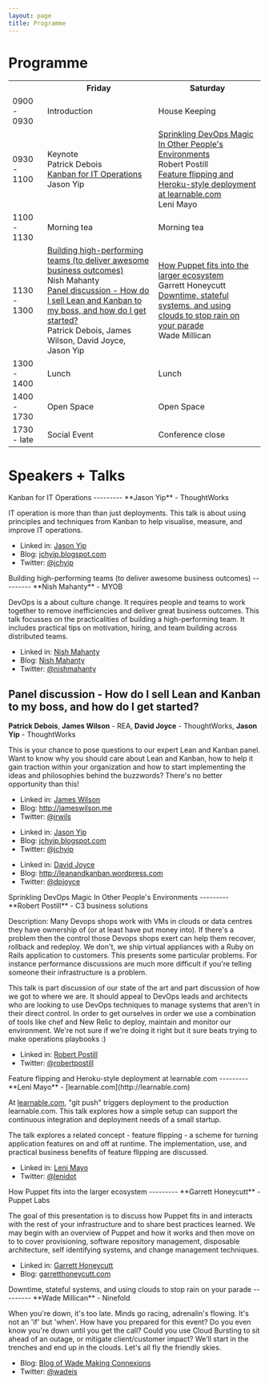 ```yaml
---
layout: page
title: Programme
---
```


Programme
=========

<table id="schedule">
    <tr>
        <td class="times"></td>
        <th>Friday</th>
        <th>Saturday</th>
    </tr>
    <tr>
        <td class="times">0900 - 0930</td>
        <td class="start">Introduction</td>
        <td class="start">House Keeping</td>
    </tr>
    <tr>
        <td class="times">0930 - 1100</td>
        <td class="talk">
            <div class="talks">
                <div class="title">Keynote</div>
                <div class="presenter">Patrick Debois</div>
                <div class="title">
                    <a href="#JasonYip">Kanban for IT Operations</a>
                </div>
                <div class="presenter">Jason Yip</div>
            </div>
        </td>
        <td class="talk">
            <div class="talks">
                <div class="title">
                    <a href="#RobertPostill">Sprinkling DevOps Magic In Other People's Environments</a>
                </div>
                <div class="presenter">Robert Postill</div>
                <div class="title">
                    <a href="#LeniMayo">Feature flipping and Heroku-style deployment at learnable.com</a>
                </div>
                <div class="presenter">Leni Mayo</div>
            </div>
        </td>
    </tr>
    <tr>
        <td class="times">1100 - 1130</td>
        <td class="break">Morning tea</td>
        <td class="break">Morning tea</td>
    </tr>
    <tr>
        <td class="times">1130 - 1300</td>
        <td class="talk">
            <div class="talks">
                <div class="title">
                    <a href="#NishMahanty">Building high-performing teams (to deliver awesome business outcomes)</a>
                </div>
                <div class="presenter">Nish Mahanty</div>
                <div class="title">
                    <a href="#DavidJoyceJasonYipPatrickDeboisJamesWilson">Panel discussion - How do I sell Lean and Kanban to my boss, and how do I get started?</a>
                </div>
                <div class="presenter">Patrick Debois, James Wilson, David Joyce, Jason Yip</div>
            </div>
        </td>
        <td class="talk">
            <div class="talks">
                <div class="title">
                    <a href="#GarrettHoneycutt">How Puppet fits into the larger ecosystem</a>
                </div>
                <div class="presenter">Garrett Honeycutt</div>
                <div class="title">
                    <a href="#WadeMillican">Downtime, stateful systems, and using clouds to stop rain on your parade</a>
                </div>
                <div class="presenter">Wade Millican</div>
            </div>
        </td>
    </tr>
    <tr>
        <td class="times">1300 - 1400</td>
        <td class="break">Lunch</td>
        <td class="break">Lunch</td>
    </tr>
    <tr>
        <td class="times">1400 - 1730</td>
        <td class="openspace">Open Space</td>
        <td class="openspace">Open Space</td>
    </tr>
    <tr>
        <td class="times">1730 - late</td>
        <td class="break">Social Event</td>
        <td class="end">Conference close</td>
    </tr>
</table>






Speakers + Talks
=========


<div id="JasonYip"></div>
Kanban for IT Operations
---------
**Jason Yip** - ThoughtWorks

IT operation is more than than just deployments.  This talk is about using principles and techniques from Kanban to help visualise, measure, and improve IT operations.

<div class="bio">
    <ul class="meta">
        <li>Linked in: <a href="http://au.linkedin.com/in/jasonyip">Jason Yip</a></li>
        <li>Blog: <a href="http://jchyip.blogspot.com/">jchyip.blogspot.com</a></li>
        <li>Twitter: <a href="http://twitter.com/jchyip">@jchyip</a></li>
    </ul>
</div>


<div id="NishMahanty"></div>
Building high-performing teams (to deliver awesome business outcomes)
---------
**Nish Mahanty** - MYOB

DevOps is a about culture change. It requires people and teams to work
together to remove inefficiencies and deliver great business outcomes.
This talk focusses on the practicalities of building a high-performing
team. It includes practical tips on motivation, hiring, and team
building across distributed teams.

<div class="bio">
    <ul class="meta">
        <li>Linked in: <a href="http://au.linkedin.com/in/nishithmahanty">Nish Mahanty</a></li>
        <li>Blog: <a href="http://posterous.com/people/4SykxhIg3GGB">Nish Mahanty</a></li>
        <li>Twitter: <a href="http://twitter.com/nishmahanty">@nishmahanty</a></li>
    </ul>
</div>


<div id="DavidJoyceJasonYipPatrickDeboisJamesWilson"></div>

Panel discussion - How do I sell Lean and Kanban to my boss, and how do I get started?
---------
**Patrick Debois**, **James Wilson** - REA, **David Joyce** - ThoughtWorks, **Jason Yip** - ThoughtWorks

This is your chance to pose questions to our expert Lean and 
Kanban panel. Want to know why you should care about Lean and Kanban, how to
help it gain traction within your organization and how to start
implementing the ideas and philosophies behind the buzzwords? There's no
better opportunity than this! 

<div class="bio">
  <ul class="meta">
    <li>Linked in: <a href="ttp://au.linkedin.com/in/jamesrwilson77">James Wilson</a></li>
    <li>Blog: <a href="http://jameswilson.me/">http://jameswilson.me</a></li>
    <li>Twitter: <a href="http://twitter.com/jrwils">@jrwils</a></li>
  </ul> 
  <ul class="meta">
    <li>Linked in: <a href="http://au.linkedin.com/in/jasonyip">Jason Yip</a></li>
    <li>Blog: <a href="http://jchyip.blogspot.com/">jchyip.blogspot.com</a></li>
    <li>Twitter: <a href="http://twitter.com/jchyip">@jchyip</a></li>
  </ul> 
  <ul class="meta">
    <li>Linked in: <a href="http://uk.linkedin.com/in/dpjoyce">David Joyce</a></li>
    <li>Blog: <a href="http://leanandkanban.wordpress.com/">http://leanandkanban.wordpress.com</a></li>
    <li>Twitter: <a href="http://twitter.com/dpjoyce">@dpjoyce</a></li>
  </ul>
</div>


<div id="RobertPostill"></div>
Sprinkling DevOps Magic In Other People's Environments
---------
**Robert Postill** - C3 business solutions

Description: Many Devops shops work with VMs in clouds or data centres they have ownership of (or at least have put money into).  If there's a problem then the control those Devops shops exert can help them recover, rollback and redeploy.   We don't, we ship virtual appliances with a Ruby on Rails application  to customers.  This presents some particular problems.  For instance performance discussions are much more difficult if you're telling someone their infrastructure is a problem.

This talk is part discussion of our state of the art and part discussion of how we got to where we are.   It should appeal to DevOps leads and architects who are looking to use DevOps techniques to manage systems that aren't in their direct control.  In order to get ourselves in order we use a combination of tools like chef and New Relic to deploy, maintain and monitor our environment. We're not sure if we're doing it right but it sure beats trying to make operations playbooks :)

<div class="bio">
    <ul class="meta">
        <li>Linked in: <a href="http://www.linkedin.com/in/robertpostill">Robert Postill</a></li>
        <li>Twitter: <a href="http://twitter.com/robertpostill">@robertpostill</a></li>
    </ul>
</div>


<div id="LeniMayo"></div>
Feature flipping and Heroku-style deployment at learnable.com
---------
**Leni Mayo** - [learnable.com](http://learnable.com)

At [learnable.com](http://learnable.com), "git push" triggers deployment to the production learnable.com.  This talk explores how a simple setup can support the continuous integration and deployment needs of a small startup.

The talk explores a related concept - feature flipping - a scheme for turning application features on and off at runtime.  The implementation, use, and practical business benefits of feature flipping are discussed.

<div class="bio">
    <ul class="meta">
        <li>Linked in: <a href="http://www.linkedin.com/in/lenimayo">Leni Mayo</a></li>
        <li>Twitter: <a href="http://twitter.com/lenidot">@lenidot</a></li>
    </ul>
</div>


<div id="GarrettHoneycutt"></div>
How Puppet fits into the larger ecosystem
---------
**Garrett Honeycutt** - Puppet Labs

The goal of this presentation is to discuss how Puppet fits in and interacts with the rest of your infrastructure and to share best practices learned. We may begin with an overview of Puppet and how it works and then move on to to cover provisioning, software repository management, disposable architecture, self identifying systems, and change management techniques.

<div class="bio">
    <ul class="meta">
        <li>Linked in: <a href="http://www.linkedin.com/in/garretthoneycutt">Garrett Honeycutt</a></li>
        <li>Blog: <a href="http://garretthoneycutt.com/">garretthoneycutt.com</a></li>
    </ul>
</div>


<div id="WadeMillican"></div>
Downtime, stateful systems, and using clouds to stop rain on your parade
---------
**Wade Millican** - Ninefold

When you're down, it's too late. Minds go racing, adrenalin's flowing. It's not an 'if' but 'when'. How have you prepared for this event? Do you even know you're down until you get the call? Could you use Cloud Bursting to sit ahead of an outage, or mitigate client/customer impact? We'll start in the trenches and end up in the clouds. Let's all fly the friendly skies.

<div class="bio">
    <ul class="meta">
        <li>Blog: <a href="http://blog.wi.id.au">Blog of Wade Making Connexions</a></li>
        <li>Twitter: <a href="http://twitter.com/wadeis">@wadeis</a></li>
    </ul>
</div>
